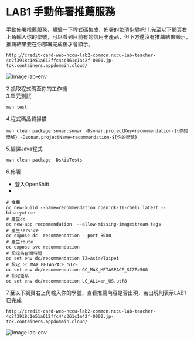 
# LAB1 手動佈署推薦服務
手動佈署推薦服務，體驗一下程式碼集成、佈署的繁瑣步驟吧!
1.先至以下網頁右上角輸入你的學號，可以看到目前有的信用卡產品，但下方還沒有推薦結果顯示，推薦結果要在你部署完成後才會顯示。
```
http://credit-card-web-nccu-lab2-common.nccu-lab-teacher-4c2f3918c1e51a612ffc44c361c1a42f-0000.jp-tok.containers.appdomain.cloud/
```
![Image lab-env](https://raw.githubusercontent.com/j3ffk3/nccu-lab-2020/main/imgs/lab1-before.PNG)

2.抓取程式碼至你的工作機  
3.單元測試
```
mvn test
```
4.程式碼品質掃描
```
mvn clean package sonar:sonar -Dsonar.projectKey=recommendation-${你的學號} -Dsonar.projectName=recommendation-${你的學號}
```

5.編譯Java程式
```
mvn clean package -DskipTests
```

6.佈署
- 登入OpenShift
- 
```
# 推薦
oc new-build --name=recommendation openjdk-11-rhel7:latest --binary=true
# 產生dc
oc new-app recommendation  --allow-missing-imagestream-tags
# 產生service
oc expose dc  recommendation --port 8080 
# 產生route
oc expose svc recommendation
# 設定為台灣時間
oc set env dc/recommendation TZ=Asia/Taipei
# 設定 GC_MAX_METASPACE_SIZE
oc set env dc/recommendation GC_MAX_METASPACE_SIZE=500
# 設定語系
oc set env dc/recommendation LC_ALL=en_US.utf8
```

7.至以下網頁右上角輸入你的學號，查看推薦內容是否出現，若出現則表示LAB1 已完成
```
http://credit-card-web-nccu-lab2-common.nccu-lab-teacher-4c2f3918c1e51a612ffc44c361c1a42f-0000.jp-tok.containers.appdomain.cloud/
```
![Image lab-env](https://raw.githubusercontent.com/j3ffk3/nccu-lab-2020/main/imgs/lab1-after.PNG)
